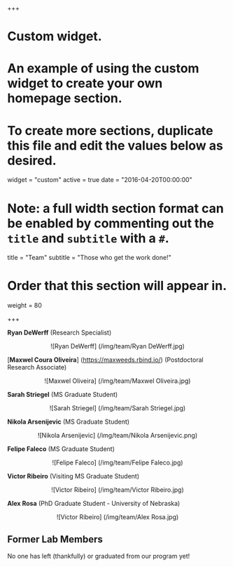 +++
# Custom widget.
# An example of using the custom widget to create your own homepage section.
# To create more sections, duplicate this file and edit the values below as desired.
widget = "custom"
active = true
date = "2016-04-20T00:00:00"

# Note: a full width section format can be enabled by commenting out the `title` and `subtitle` with a `#`.
title = "Team"
subtitle = "Those who get the work done!"

# Order that this section will appear in.
weight = 80

+++

**Ryan DeWerff** (Research Specialist)   
<center>![Ryan DeWerff] (/img/team/Ryan DeWerff.jpg)</center>  

[**Maxwel Coura Oliveira**] (https://maxweeds.rbind.io/) (Postdoctoral Research Associate)     
<center>![Maxwel Oliveira] (/img/team/Maxwel Oliveira.jpg)</center>    

**Sarah Striegel** (MS Graduate Student)      
<center>![Sarah Striegel] (/img/team/Sarah Striegel.jpg)</center>    

**Nikola Arsenijevic** (MS Graduate Student)      
<center>![Nikola Arsenijevic] (/img/team/Nikola Arsenijevic.png)</center>   

**Felipe Faleco** (MS Graduate Student)    
<center>![Felipe Faleco] (/img/team/Felipe Faleco.jpg)</center>    

**Victor Ribeiro** (Visiting MS Graduate Student)    
<center>![Victor Ribeiro] (/img/team/Victor Ribeiro.jpg)</center>    
  
**Alex Rosa** (PhD Graduate Student - University of Nebraska)    
<center>![Victor Ribeiro] (/img/team/Alex Rosa.jpg)</center>    
  
## **Former Lab Members**  
No one has left (thankfully) or graduated from our program yet! 